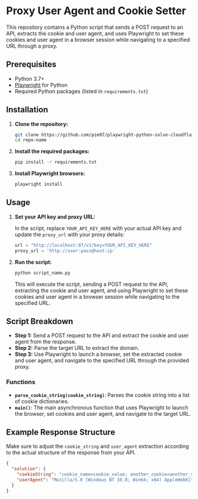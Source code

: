 # Proxy User Agent and Cookie Setter

This repository contains a Python script that sends a POST request to an API, extracts the cookie and user agent, and uses Playwright to set these cookies and user agent in a browser session while navigating to a specified URL through a proxy.

## Prerequisites

- Python 3.7+
- [Playwright](https://playwright.dev/python/docs/intro) for Python
- Required Python packages (listed in `requirements.txt`)

## Installation

1. **Clone the repository:**

    ```bash
    git clone https://github.com/pim97/playwright-python-solve-cloudflare
    cd repo-name
    ```

2. **Install the required packages:**

    ```bash
    pip install -r requirements.txt
    ```

3. **Install Playwright browsers:**

    ```bash
    playwright install
    ```

## Usage

1. **Set your API key and proxy URL:**

    In the script, replace `YOUR_API_KEY_HERE` with your actual API key and update the `proxy_url` with your proxy details:

    ```python
    url = "http://localhost:87/v1?key=YOUR_API_KEY_HERE"
    proxy_url = 'http://user:pass@host:ip'
    ```

2. **Run the script:**

    ```bash
    python script_name.py
    ```

    This will execute the script, sending a POST request to the API, extracting the cookie and user agent, and using Playwright to set these cookies and user agent in a browser session while navigating to the specified URL.

## Script Breakdown

- **Step 1:** Send a POST request to the API and extract the cookie and user agent from the response.
- **Step 2:** Parse the target URL to extract the domain.
- **Step 3:** Use Playwright to launch a browser, set the extracted cookie and user agent, and navigate to the specified URL through the provided proxy.

### Functions

- **`parse_cookie_string(cookie_string)`**: Parses the cookie string into a list of cookie dictionaries.
- **`main()`**: The main asynchronous function that uses Playwright to launch the browser, set cookies and user agent, and navigate to the target URL.

## Example Response Structure

Make sure to adjust the `cookie_string` and `user_agent` extraction according to the actual structure of the response from your API.

```json
{
  "solution": {
    "cookieString": "cookie_name=cookie_value; another_cookie=another_value",
    "userAgent": "Mozilla/5.0 (Windows NT 10.0; Win64; x64) AppleWebKit/537.36 (KHTML, like Gecko) Chrome/91.0.4472.124 Safari/537.36"
  }
}
